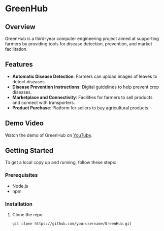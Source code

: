 # GreenHub


## Overview
GreenHub is a third-year computer engineering project aimed at supporting farmers by providing tools for disease detection, prevention, and market facilitation.

## Features
- **Automatic Disease Detection**: Farmers can upload images of leaves to detect diseases.
- **Disease Prevention Instructions**: Digital guidelines to help prevent crop diseases.
- **Marketplace and Connectivity**: Facilities for farmers to sell products and connect with transporters.
- **Product Purchase**: Platform for sellers to buy agricultural products.

## Demo Video
Watch the demo of GreenHub on [YouTube](https://youtu.be/B8iBJnQ_MS4).

## Getting Started
To get a local copy up and running, follow these steps:

### Prerequisites
- Node.js
- npm

### Installation
1. Clone the repo
   ```bash
   git clone https://github.com/yourusername/GreenHub.git
